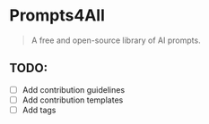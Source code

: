 # Prompts4All

> A free and open-source library of AI prompts.

## TODO: 

- [ ] Add contribution guidelines
- [ ] Add contribution templates
- [ ] Add tags